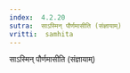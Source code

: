```yaml
---
index:  4.2.20
sutra:  साऽस्मिन् पौर्णमासीति (संज्ञायाम्)
vritti:  samhita 
---
```


साऽस्मिन् पौर्णमासीति (संज्ञायाम्)

